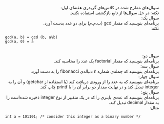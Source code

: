 <p dir="rtl">
سوال‌های مطرح شده در کلاس‌های گریدری هفته‌ای اول:
<br>
نکته: در حل سوال‌ها از تابع بازگشتی استفاده نکنید.
<br>
سوال یک:
<br>
برنامه‌ای بنویسید که مقدار gcd (ب.م.م) برای دو عدد بدست آورد.
<br>
نکته:
<br>
</p>

```
gcd(a, b) = gcd (b, a%b)
gcd(a, 0) = a
```

<p dir="rtl">
<br>
سوال دو:
<br>
برنامه‌ای بنویسید که مقدار factorial یک عدد را محاسبه کند.
<br>
سوال سه:
<br>
برنامه‌ای بنویسید که جمله‌‌ی شماره n دنباله‌ی fibonacci را به دست آورد.
<br>
سوال چهار:
<br>
برنامه‌ای بنویسید که یه عدد را از ورودی دریافت کند (با استفاده از getchar) و آن را به integer تبدیل کند و در نهایت مقدار دو برابر آن را با printf چاپ کند.
<br>
سوال پنج:
<br>
برنامه‌ای بنویسید که عددی باینری را که در یک متغییر از نوع integer ذخیره شده‌است را به مقدار decimal تبدیل کند.
<br>
مثال:‌
<br>
</p>

```
int a = 101101; /* consider this integer as a binary number */
```


